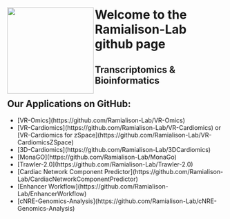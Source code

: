 
<div><img src="https://user-images.githubusercontent.com/79250095/192206702-40b2f24f-4df8-41b9-9ade-fbc9a5cd66d2.png" width="200" height="200" align="left"> <h1>Welcome to the Ramialison-Lab github page
  <h2>Transcriptomics & Bioinformatics </n></n></n>
</div>
  
<div>
  <h2>Our Applications on GitHub:</h2>
  <ul>
    <li>[VR-Omics](https://github.com/Ramialison-Lab/VR-Omics)
    <li>[VR-Cardiomics](https://github.com/Ramialison-Lab/VR-Cardiomics) or [VR-Cardiomics for zSpace](https://github.com/Ramialison-Lab/VR-CardiomicsZSpace)
    <li>[3D-Cardiomics](https://github.com/Ramialison-Lab/3DCardiomics)
    <li>[MonaGO](https://github.com/Ramialison-Lab/MonaGo)
    <li>[Trawler-2.0](https://github.com/Ramialison-Lab/Trawler-2.0)
    <li>[Cardiac Network Component Predictor](https://github.com/Ramialison-Lab/CardiacNetworkComponentPredictor)
    <li>[Enhancer Workflow](https://github.com/Ramialison-Lab/EnhancerWorkflow)
    <li>[cNRE-Genomics-Analysis](https://github.com/Ramialison-Lab/cNRE-Genomics-Analysis)
  </ul>
</div>
